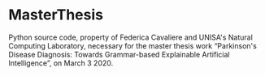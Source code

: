 # MasterThesis
Python source code, property of Federica Cavaliere and UNISA's Natural Computing Laboratory, necessary for the master thesis work “Parkinson's Disease Diagnosis: Towards Grammar-based Explainable Artificial Intelligence”, on March 3 2020.
